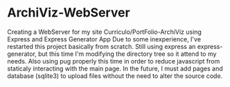 # ArchiViz-WebServer
 Creating a WebServer for my site Curriculo/PortFolio-ArchiViz using Express and Express Generator App
Due to some inexperience, I've restarted this project basically from scratch. Still using express an express-generator, but this time I'm modifying the directory tree so it attend to my needs.
Also using pug properly this time in order to reduce javascript from staticaly interacting with the main page.
In the future, I must add pages and database (sqlite3) to upload files without the need to alter the source code.
